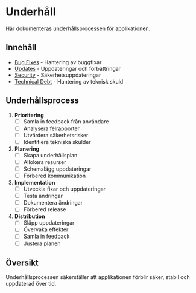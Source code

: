 # Underhåll

Här dokumenteras underhållsprocessen för applikationen.

## Innehåll
- [Bug Fixes](BugFixes.md) - Hantering av buggfixar
- [Updates](Updates.md) - Uppdateringar och förbättringar
- [Security](Security.md) - Säkerhetsuppdateringar
- [Technical Debt](TechnicalDebt.md) - Hantering av teknisk skuld

## Underhållsprocess
1. **Prioritering**
   - [ ] Samla in feedback från användare
   - [ ] Analysera felrapporter
   - [ ] Utvärdera säkerhetsrisker
   - [ ] Identifiera tekniska skulder

2. **Planering**
   - [ ] Skapa underhållsplan
   - [ ] Allokera resurser
   - [ ] Schemalägg uppdateringar
   - [ ] Förbered kommunikation

3. **Implementation**
   - [ ] Utveckla fixar och uppdateringar
   - [ ] Testa ändringar
   - [ ] Dokumentera ändringar
   - [ ] Förbered release

4. **Distribution**
   - [ ] Släpp uppdateringar
   - [ ] Övervaka effekter
   - [ ] Samla in feedback
   - [ ] Justera planen

## Översikt
Underhållsprocessen säkerställer att applikationen förblir säker, stabil och uppdaterad över tid. 